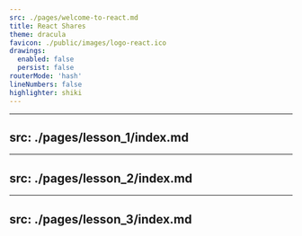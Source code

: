 ```yaml
---
src: ./pages/welcome-to-react.md
title: React Shares
theme: dracula
favicon: ./public/images/logo-react.ico
drawings:
  enabled: false
  persist: false
routerMode: 'hash'
lineNumbers: false
highlighter: shiki
---
```


---
src: ./pages/lesson_1/index.md
---

---
src: ./pages/lesson_2/index.md
---

---
src: ./pages/lesson_3/index.md
---
